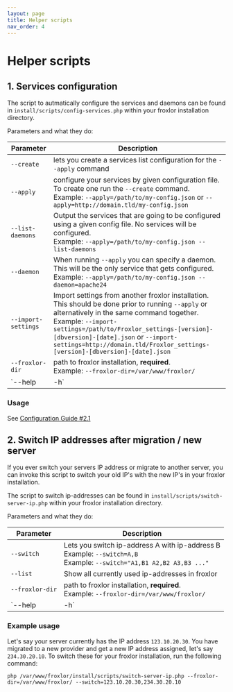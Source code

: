 ```yaml
---
layout: page
title: Helper scripts
nav_order: 4
---
```


# Helper scripts

## 1. Services configuration

The script to autmatically configure the services and daemons can be found in `install/scripts/config-services.php` within your froxlor installation directory.

Parameters and what they do:

| Parameter | Description |
| --- | --- |
| `--create` | lets you create a services list configuration for the `--apply` command |
| `--apply` | configure your services by given configuration file. To create one run the `--create` command.<br>Example: `--apply=/path/to/my-config.json` or `--apply=http://domain.tld/my-config.json` |
| `--list-daemons` | Output the services that are going to be configured using a given config file. No services will be configured.<br>Example: `--apply=/path/to/my-config.json --list-daemons` |
| `--daemon` | When running `--apply` you can specify a daemon. This will be the only service that gets configured.<br>Example: `--apply=/path/to/my-config.json --daemon=apache24` |
| `--import-settings` | Import settings from another froxlor installation. This should be done prior to running `--apply` or alternatively in the same command together.<br>Example: `--import-settings=/path/to/Froxlor_settings-[version]-[dbversion]-[date].json` or `--import-settings=http://domain.tld/Froxlor_settings-[version]-[dbversion]-[date].json` |
| `--froxlor-dir` | path to froxlor installation, <b>required</b>.<br>Example: `--froxlor-dir=/var/www/froxlor/` |
| `--help | -h` | show help screen |


### Usage

See [Configuration Guide #2.1](/general/configuration/index.html#21-automatically-from-cli)

## 2. Switch IP addresses after migration / new server

If you ever switch your servers IP address or migrate to another server, you can invoke this script to switch your old IP's with the new IP's in your froxlor installation.

The script to switch ip-addresses can be found in `install/scripts/switch-server-ip.php` within your froxlor installation directory.

Parameters and what they do:

| Parameter | Description |
| --- | --- |
| `--switch` | Lets you switch ip-address A with ip-address B<br>Example: `--switch=A,B`<br>Example: `--switch="A1,B1 A2,B2 A3,B3 ..."` |
| `--list` | Show all currently used ip-addresses in froxlor |
| `--froxlor-dir` | path to froxlor installation, <b>required</b>.<br>Example: `--froxlor-dir=/var/www/froxlor/` |
| `--help | -h` | show help screen |

### Example usage

Let's say your server currently has the IP address `123.10.20.30`. You have migrated to a new provider and get a new IP address assigned, let's say `234.30.20.10`. To switch these for your froxlor installation, run the following command:

```shell
php /var/www/froxlor/install/scripts/switch-server-ip.php --froxlor-dir=/var/www/froxlor/ --switch=123.10.20.30,234.30.20.10
```
